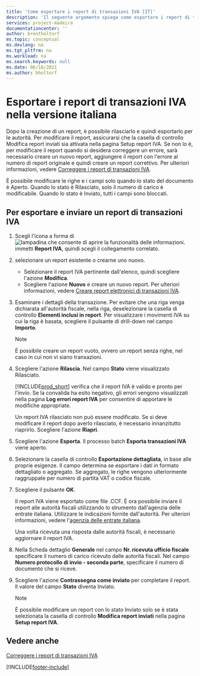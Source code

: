 ```yaml
---
title: 'Come esportare i report di transazioni IVA [IT]'
description: 'Il seguente argomento spiega come esportare i report di transazioni IVA. Dopo la creazione di un report, è possibile rilasciarlo e quindi esportarlo per le autorità.'
services: project-madeira
documentationcenter: ''
author: brentholtorf
ms.topic: conceptual
ms.devlang: na
ms.tgt_pltfrm: na
ms.workload: na
ms.search.keywords: null
ms.date: 06/18/2021
ms.author: bholtorf
---
```

# Esportare i report di transazioni IVA nella versione italiana
Dopo la creazione di un report, è possibile rilasciarlo e quindi esportarlo per le autorità. Per modificare il report, assicurarsi che la casella di controllo Modifica report inviati sia attivata nella pagina Setup report IVA. Se non lo è, per modificare il report quando si desidera correggere un errore, sarà necessario creare un nuovo report, aggiungere il report con l'errore al numero di report originale e quindi creare un report correttivo. Per ulteriori informazioni, vedere [Correggere i report di transazioni IVA](how-to-correct-vat-transactions-reports.md).  

È possibile modificare le righe e i campi solo quando lo stato del documento è Aperto. Quando lo stato è Rilasciato, solo il numero di carico è modificabile. Quando lo stato è Inviato, tutti i campi sono bloccati.  

## Per esportare e inviare un report di transazioni IVA  

1.  Scegli l'icona a forma di ![lampadina che consente di aprire la funzionalità delle informazioni.](../../media/ui-search/search_small.png "Informazioni sull'operazione che si desidera eseguire") immetti **Report IVA**, quindi scegli il collegamento correlato.  
2.  selezionare un report esistente o crearne uno nuovo.  

    - Selezionare il report IVA pertinente dall'elenco, quindi scegliere l'azione **Modifica**.  
    - Scegliere l'azione **Nuovo** e creare un nuovo report. Per ulteriori informazioni, vedere [Creare report elettronici di transazioni IVA](how-to-create-electronic-vat-transactions-reports.md).  

3.  Esaminare i dettagli della transazione. Per evitare che una riga venga dichiarata all'autorità fiscale, nella riga, deselezionare la casella di controllo **Elementi inclusi in report**. Per visualizzare i movimenti IVA su cui la riga è basata, scegliere il pulsante di drill-down nel campo **Importo**.

    > [!NOTE]  
    >  È possibile creare un report vuoto, ovvero un report senza righe, nel caso in cui non vi siano transazioni.  

4.  Scegliere l'azione **Rilascia**. Nel campo **Stato** viene visualizzato Rilasciato.  

    [!INCLUDE[prod_short](../../includes/prod_short.md)] verifica che il report IVA è valido e pronto per l'invio. Se la convalida ha esito negativo, gli errori vengono visualizzati nella pagina **Log errori report IVA** per consentire di apportare le modifiche appropriate.  

    Un report IVA rilasciato non può essere modificato. Se si deve modificare il report dopo averlo rilasciato, è necessario innanzitutto riaprirlo. Scegliere l'azione **Riapri**.  

5.  Scegliere l'azione **Esporta**. Il processo batch **Esporta transazioni IVA** viene aperto.  
6.  Selezionare la casella di controllo **Esportazione dettagliata**, in base alle proprie esigenze. Il campo determina se esportare i dati in formato dettagliato o aggregato. Se aggregato, le righe vengono ulteriormente raggruppate per numero di partita VAT o codice fiscale.  
7.  Scegliere il pulsante **OK**.

    Il report IVA viene esportato come file .CCF. È ora possibile inviare il report alle autorità fiscali utilizzando lo strumento dall'agenzia delle entrate italiana. Utilizzare le indicazioni fornite dall'autorità. Per ulteriori informazioni, vedere l'[agenzia delle entrate italiana](https://go.microsoft.com/fwlink/?LinkID=206524).  

    Una volta ricevuta una risposta dalle autorità fiscali, è necessario aggiornare il report IVA.  

8.  Nella Scheda dettaglio **Generale** nel campo **Nr. ricevuta ufficio fiscale** specificare il numero di carico ricevuto dalle autorità fiscali. Nel campo **Numero protocollo di invio - seconda parte**, specificare il numero di documento che si riceve.  
9. Scegliere l'azione **Contrassegna come inviato** per completare il report. Il valore del campo **Stato** diventa Inviato.  

    > [!NOTE]  
    >  È possibile modificare un report con lo stato Inviato solo se è stata selezionata la casella di controllo **Modifica report inviati** nella pagina **Setup report IVA**.  

## Vedere anche  
[Correggere i report di transazioni IVA](how-to-correct-vat-transactions-reports.md)


[!INCLUDE[footer-include](../../includes/footer-banner.md)]